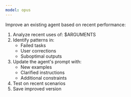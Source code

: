 ```yaml
---
model: opus
---
```


Improve an existing agent based on recent performance:

1. Analyze recent uses of: $ARGUMENTS
1. Identify patterns in:
   - Failed tasks
   - User corrections
   - Suboptimal outputs
1. Update the agent's prompt with:
   - New examples
   - Clarified instructions
   - Additional constraints
1. Test on recent scenarios
1. Save improved version
